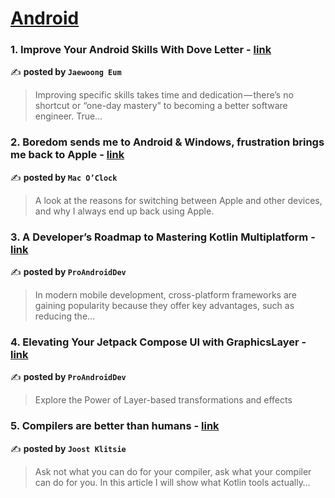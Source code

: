 
<h1><a href=https://medium.com/tag/android/recommended target="_blank" rel="noopener noreferrer">Android</a></h1>
<h3>1. Improve Your Android Skills With Dove Letter - <a href="https://medium.com/@skydoves/improve-your-android-skills-with-dove-letter-438d8834411a" target="_blank" rel="noopener noreferrer">link</a></h3>

✍️ **posted by `Jaewoong Eum`**

<blockquote>Improving specific skills takes time and dedication — there’s no shortcut or “one-day mastery” to becoming a better software engineer. True…</blockquote>

<h3>2. Boredom sends me to Android & Windows, frustration brings me back to Apple - <a href="https://medium.com/macoclock/boredom-sends-me-to-android-windows-frustration-brings-me-back-to-apple-52e2be847328" target="_blank" rel="noopener noreferrer">link</a></h3>

✍️ **posted by `Mac O’Clock`**

<blockquote>A look at the reasons for switching between Apple and other devices, and why I always end up back using Apple.</blockquote>

<h3>3. A Developer’s Roadmap to Mastering Kotlin Multiplatform - <a href="https://medium.com/proandroiddev/a-developers-roadmap-to-mastering-kotlin-multiplatform-e4e03aef765f" target="_blank" rel="noopener noreferrer">link</a></h3>

✍️ **posted by `ProAndroidDev`**

<blockquote>In modern mobile development, cross-platform frameworks are gaining popularity because they offer key advantages, such as reducing the…</blockquote>

<h3>4. Elevating Your Jetpack Compose UI with GraphicsLayer - <a href="https://medium.com/proandroiddev/elevating-your-jetpack-compose-ui-with-graphicslayer-2565bb90fef8" target="_blank" rel="noopener noreferrer">link</a></h3>

✍️ **posted by `ProAndroidDev`**

<blockquote>Explore the Power of Layer-based transformations and effects</blockquote>

<h3>5. Compilers are better than humans - <a href="https://medium.com/@joostklitsie/compilers-are-better-than-humans-216e84e2dda4" target="_blank" rel="noopener noreferrer">link</a></h3>

✍️ **posted by `Joost Klitsie`**

<blockquote>Ask not what you can do for your compiler, ask what your compiler can do for you. In this article I will show what Kotlin tools actually…</blockquote>

